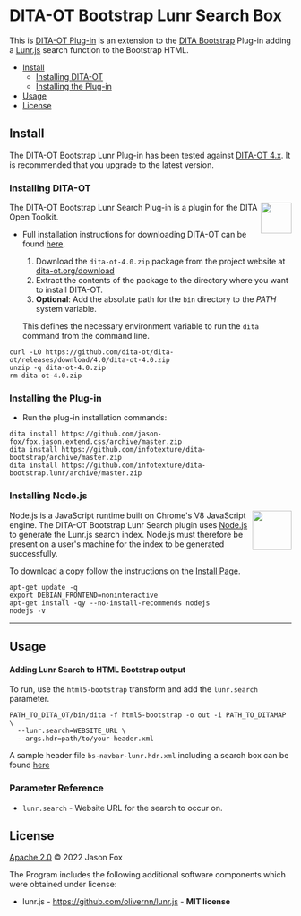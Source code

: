 # DITA-OT Bootstrap Lunr Search Box

This is [DITA-OT Plug-in](https://www.dita-ot.org/plugins) is an extension to the [DITA Bootstrap](https://infotexture.github.io/dita-bootstrap/) Plug-in adding a [Lunr.js](https://lunrjs.com/) search function to the Bootstrap HTML.

<!-- MarkdownTOC levels="2,3" -->

-   [Install](#install)
    -   [Installing DITA-OT](#installing-dita-ot)
    -   [Installing the Plug-in](#installing-the-plug-in)
-   [Usage](#usage)
-   [License](#license)

<!-- /MarkdownTOC -->

## Install

The DITA-OT Bootstrap Lunr Plug-in  has been tested against [DITA-OT 4.x](http://www.dita-ot.org/download). It is recommended
that you upgrade to the latest version.

### Installing DITA-OT

<a href="https://www.dita-ot.org"><img src="https://www.dita-ot.org/images/dita-ot-logo.svg" align="right" height="55"></a>

The DITA-OT Bootstrap Lunr Search Plug-in is a plugin for the DITA Open Toolkit.

-   Full installation instructions for downloading DITA-OT can be found
    [here](https://www.dita-ot.org/4.0/topics/installing-client.html).

    1.  Download the `dita-ot-4.0.zip` package from the project website at
        [dita-ot.org/download](https://www.dita-ot.org/download)
    2.  Extract the contents of the package to the directory where you want to install DITA-OT.
    3.  **Optional**: Add the absolute path for the `bin` directory to the _PATH_ system variable.

    This defines the necessary environment variable to run the `dita` command from the command line.

```console
curl -LO https://github.com/dita-ot/dita-ot/releases/download/4.0/dita-ot-4.0.zip
unzip -q dita-ot-4.0.zip
rm dita-ot-4.0.zip
```

### Installing the Plug-in

-   Run the plug-in installation commands:

```console
dita install https://github.com/jason-fox/fox.jason.extend.css/archive/master.zip
dita install https://github.com/infotexture/dita-bootstrap/archive/master.zip
dita install https://github.com/infotexture/dita-bootstrap.lunr/archive/master.zip
```


### Installing Node.js

<a href="https://nodejs.org/"><img src="https://nodejs.org/static/images/logos/nodejs-new-pantone-black.svg" align="right" width="70" height="70" align="right" width="55" height="55"></a>

Node.js is a JavaScript runtime built on Chrome's V8 JavaScript engine. The DITA-OT
Bootstrap Lunr Search plugin uses [Node.js](https://nodejs.org/) to generate the Lunr.js search
index. Node.js must therefore be present on a user's machine for the index to be generated
successfully.

To download a copy follow the instructions on the [Install Page](https://nodejs.org/en/download/).

```console
apt-get update -q
export DEBIAN_FRONTEND=noninteractive
apt-get install -qy --no-install-recommends nodejs
nodejs -v
```

---


## Usage

#### Adding Lunr Search to HTML Bootstrap output

To run, use the `html5-bootstrap` transform and add the `lunr.search` parameter.

```console
PATH_TO_DITA_OT/bin/dita -f html5-bootstrap -o out -i PATH_TO_DITAMAP \
  --lunr.search=WEBSITE_URL \
  --args.hdr=path/to/your-header.xml
```

A sample header file `bs-navbar-lunr.hdr.xml` including a search box can be found [here](./includes/bs-navbar-lunr.hdr.xml)

### Parameter Reference

-  `lunr.search` - Website URL for the search to occur on.

## License

[Apache 2.0](LICENSE) © 2022 Jason Fox

The Program includes the following additional software components which were obtained under license:

-  lunr.js - https://github.com/olivernn/lunr.js - **MIT license**

